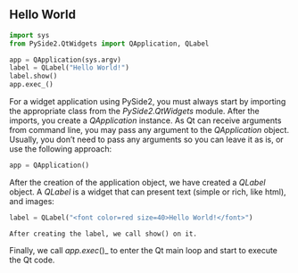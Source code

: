 ## Hello World

```python
import sys
from PySide2.QtWidgets import QApplication, QLabel

app = QApplication(sys.argv)
label = QLabel("Hello World!")
label.show()
app.exec_()
```

For a widget application using PySide2, you must always start by importing the appropriate class from the _PySide2.QtWidgets_ module.
After the imports, you create a _QApplication_ instance. As Qt can receive arguments from command line, you may pass any argument to the _QApplication_ object. 
Usually, you don’t need to pass any arguments so you can leave it as is, or use the following approach:

```python
app = QApplication()
```

After the creation of the application object, we have created a _QLabel_ object.
A _QLabel_ is a widget that can present text (simple or rich, like html), and images:

```python
label = QLabel("<font color=red size=40>Hello World!</font>")
```
`
After creating the label, we call show() on it. 
`

Finally, we call _app.exec_()_ to enter the Qt main loop and start to execute the Qt code.
